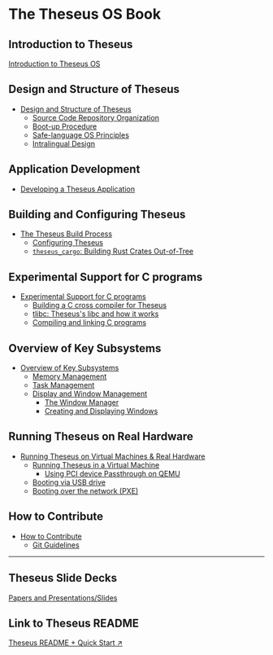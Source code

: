 # The Theseus OS Book

## Introduction to Theseus
[Introduction to Theseus OS](index.md)


## Design and Structure of Theseus 
- [Design and Structure of Theseus](design/design.md)
    - [Source Code Repository Organization](design/source_code_organization.md)
    - [Boot-up Procedure](design/booting.md)
    - [Safe-language OS Principles](design/idea.md)
    - [Intralingual Design]() <!-- TODO: intralingual.md -->


## Application Development
- [Developing a Theseus Application](app/app.md)


## Building and Configuring Theseus
- [The Theseus Build Process](building/building.md)
    - [Configuring Theseus](building/configuration.md)
    - [`theseus_cargo`: Building Rust Crates Out-of-Tree](building/rust_builds_out_of_tree.md)


## Experimental Support for C programs
- [Experimental Support for C programs](c/programs.md)
    - [Building a C cross compiler for Theseus](c/cross_compiler.md)
    - [tlibc: Theseus's libc and how it works](c/tlibc.md)
    - [Compiling and linking C programs](c/compiler_linker.md)


## Overview of Key Subsystems 
- [Overview of Key Subsystems](subsystems/subsystems.md)
    - [Memory Management]() <!-- TODO: memory.md -->
    - [Task Management]() <!-- TODO: task.md -->
    - [Display and Window Management](subsystems/display/display.md)
        - [The Window Manager](subsystems/display/window_manager.md)
        - [Creating and Displaying Windows](subsystems/display/window_tutorial.md)


## Running Theseus on Real Hardware
- [Running Theseus on Virtual Machines & Real Hardware](running/running.md)
    - [Running Theseus in a Virtual Machine](running/virtual_machine/virtual_machine.md)
        - [Using PCI device Passthrough on QEMU](running/virtual_machine/pci_passthrough.md)
    - [Booting via USB drive](running/usb.md)
    - [Booting over the network (PXE)](running/pxe.md)


## How to Contribute
- [How to Contribute](contribute/contribute.md)
    - [Git Guidelines](contribute/git.md)


-------------------

## Theseus Slide Decks
[Papers and Presentations/Slides](misc/papers_presentations.md)

## Link to Theseus README
[Theseus README + Quick Start ↗️](misc/quick_start.md)
